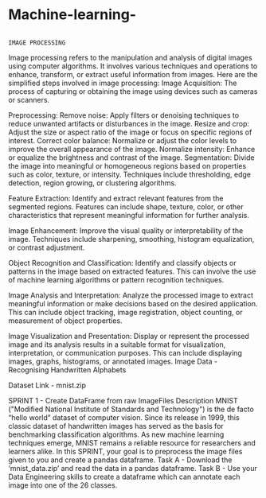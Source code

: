 # Machine-learning-
                                                                              IMAGE PROCESSING
 
Image processing refers to the manipulation and analysis of digital images using computer algorithms. It involves various techniques and operations to enhance, transform, or extract useful information from images. Here are the simplified steps involved in image processing:
Image Acquisition:
The process of capturing or obtaining the image using devices such as cameras or scanners.

Preprocessing:
Remove noise: Apply filters or denoising techniques to reduce unwanted artifacts or disturbances in the image.
Resize and crop: Adjust the size or aspect ratio of the image or focus on specific regions of interest.
Correct color balance: Normalize or adjust the color levels to improve the overall appearance of the image.
Normalize intensity: Enhance or equalize the brightness and contrast of the image.
Segmentation:
Divide the image into meaningful or homogeneous regions based on properties such as color, texture, or intensity. Techniques include thresholding, edge detection, region growing, or clustering algorithms.

Feature Extraction:
Identify and extract relevant features from the segmented regions. Features can include shape, texture, color, or other characteristics that represent meaningful information for further analysis.

Image Enhancement:
Improve the visual quality or interpretability of the image. Techniques include sharpening, smoothing, histogram equalization, or contrast adjustment.

Object Recognition and Classification:
Identify and classify objects or patterns in the image based on extracted features. This can involve the use of machine learning algorithms or pattern recognition techniques.

Image Analysis and Interpretation:
Analyze the processed image to extract meaningful information or make decisions based on the desired application. This can include object tracking, image registration, object counting, or measurement of object properties.

Image Visualization and Presentation:
Display or represent the processed image and its analysis results in a suitable format for visualization, interpretation, or communication purposes. This can include displaying images, graphs, histograms, or annotated images.
                                                          Image Data - Recognising Handwritten Alphabets
 
Dataset Link - mnist.zip

SPRINT 1 - Create DataFrame from raw ImageFiles
Description MNIST ("Modified National Institute of Standards and Technology") is the de facto “hello world” dataset of computer vision. Since its release in 1999, this classic dataset of handwritten images has served as the basis for benchmarking classification algorithms. As new machine learning techniques emerge, MNIST remains a reliable resource for researchers and learners alike. In this SPRINT, your goal is to preprocess the image files given to you and create a pandas dataframe.
Task A - Download the ‘mnist_data.zip’ and read the data in a pandas dataframe.
Task B - Use your Data Engineering skills to create a dataframe which can annotate each image into one of the 26 classes.
